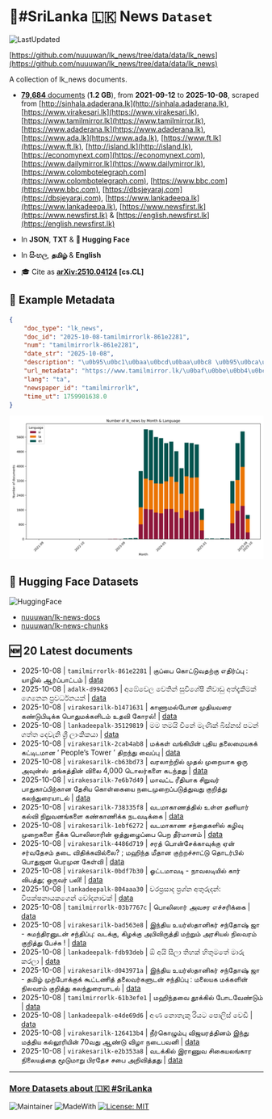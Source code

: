 # 📄#SriLanka 🇱🇰 News `Dataset`

![LastUpdated](https://img.shields.io/badge/last_updated-2025--10--08_11:16:37-green)

[https://github.com/nuuuwan/lk_news/tree/data/data/lk_news](https://github.com/nuuuwan/lk_news/tree/data/data/lk_news)

A collection of lk_news documents.

- [**79,684** documents](https://github.com/nuuuwan/lk_news/tree/data/data/lk_news) (**1.2 GB**), from **2021-09-12** to **2025-10-08**, scraped from [http://sinhala.adaderana.lk](http://sinhala.adaderana.lk), [https://www.virakesari.lk](https://www.virakesari.lk), [https://www.tamilmirror.lk](https://www.tamilmirror.lk), [https://www.adaderana.lk](https://www.adaderana.lk), [https://www.ada.lk](https://www.ada.lk), [https://www.ft.lk](https://www.ft.lk), [http://island.lk](http://island.lk), [https://economynext.com](https://economynext.com), [https://www.dailymirror.lk](https://www.dailymirror.lk), [https://www.colombotelegraph.com](https://www.colombotelegraph.com), [https://www.bbc.com](https://www.bbc.com), [https://dbsjeyaraj.com](https://dbsjeyaraj.com), [https://www.lankadeepa.lk](https://www.lankadeepa.lk), [https://www.newsfirst.lk](https://www.newsfirst.lk) & [https://english.newsfirst.lk](https://english.newsfirst.lk)

- In **JSON**, **TXT** & **🤗 Hugging Face**

- In **සිංහල**, **தமிழ்** & **English**

- 🎓 Cite as **[arXiv:2510.04124](https://arxiv.org/abs/2510.04124) [cs.CL]**

## 📝 Example Metadata

```json
{
    "doc_type": "lk_news",
    "doc_id": "2025-10-08-tamilmirrorlk-861e2281",
    "num": "tamilmirrorlk-861e2281",
    "date_str": "2025-10-08",
    "description": "\u0b95\u0bc1\u0baa\u0bcd\u0baa\u0bc8 \u0b95\u0bca\u0b9f\u0bcd\u0b9f\u0bc1\u0bb5\u0ba4\u0bb1\u0bcd\u0b95\u0bc1 \u0b8e\u0ba4\u0bbf\u0bb0\u0bcd\u0baa\u0bcd\u0baa\u0bc1 : \u0baf\u0bbe\u0bb4\u0bbf\u0bb2\u0bcd \u0b86\u0bb0\u0bcd\u0baa\u0bcd\u0baa\u0bbe\u0b9f\u0bcd\u0b9f\u0bae\u0bcd",
    "url_metadata": "https://www.tamilmirror.lk/\u0baf\u0bbe\u0bb4\u0bcd\u0baa\u0bcd\u0baa\u0bbe\u0ba3\u0bae\u0bcd/\u0b95\u0bc1\u0baa\u0bcd\u0baa\u0bc8-\u0b95\u0bca\u0b9f\u0bcd\u0b9f\u0bc1\u0bb5\u0ba4\u0bb1\u0bcd\u0b95\u0bc1-\u0b8e\u0ba4\u0bbf\u0bb0\u0bcd\u0baa\u0bcd\u0baa\u0bc1-\u0baf\u0bbe\u0bb4\u0bbf\u0bb2\u0bcd-\u0b86\u0bb0\u0bcd\u0baa\u0bcd\u0baa\u0bbe\u0b9f\u0bcd\u0b9f\u0bae\u0bcd/71-365945",
    "lang": "ta",
    "newspaper_id": "tamilmirrorlk",
    "time_ut": 1759901638.0
}
```

![Chart](https://raw.githubusercontent.com/nuuuwan/lk_news/refs/heads/data/data/lk_news/docs_by_month_and_lang.png)

## 🤗 Hugging Face Datasets

![HuggingFace](https://img.shields.io/badge/-HuggingFace-FDEE21?style=for-the-badge&logo=HuggingFace)

- [nuuuwan/lk-news-docs](https://huggingface.co/datasets/nuuuwan/lk-news-docs)
- [nuuuwan/lk-news-chunks](https://huggingface.co/datasets/nuuuwan/lk-news-chunks)

## 🆕 20 Latest documents

- 2025-10-08 | `tamilmirrorlk-861e2281` | குப்பை கொட்டுவதற்கு எதிர்ப்பு : யாழில் ஆர்ப்பாட்டம் | [data](https://github.com/nuuuwan/lk_news/tree/data/data/lk_news/2020s/2025/2025-10-08-tamilmirrorlk-861e2281)
- 2025-10-08 | `adalk-d9942063` | අඹේවෙල වෙතින් සුවිශේෂී නිවාඩු අත්දැකීමක් ගෙනෙන ප්‍රවර්ධනයක් | [data](https://github.com/nuuuwan/lk_news/tree/data/data/lk_news/2020s/2025/2025-10-08-adalk-d9942063)
- 2025-10-08 | `virakesarilk-b1471631` | காணாமல்போன முதியவரை கண்டுபிடிக்க பொதுமக்களிடம் உதவி கோரல்! | [data](https://github.com/nuuuwan/lk_news/tree/data/data/lk_news/2020s/2025/2025-10-08-virakesarilk-b1471631)
- 2025-10-08 | `lankadeepalk-35129819` | මම තමයි චීනේ මැණික් බිස්නස් පටන් ගත්ත   දෙවැනි ශ්‍රී ලාංකිකයා | [data](https://github.com/nuuuwan/lk_news/tree/data/data/lk_news/2020s/2025/2025-10-08-lankadeepalk-35129819)
- 2025-10-08 | `virakesarilk-2cab4ab8` | மக்கள் வங்கியின் புதிய தலைமையகக் கட்டிடமான ‘ People’s Tower ’ திறந்து வைப்பு | [data](https://github.com/nuuuwan/lk_news/tree/data/data/lk_news/2020s/2025/2025-10-08-virakesarilk-2cab4ab8)
- 2025-10-08 | `virakesarilk-cb63bd73` | வரலாற்றில் முதல் முறையாக ஒரு அவுன்ஸ்  தங்கத்தின் விலை 4,000 டொலர்களை கடந்தது | [data](https://github.com/nuuuwan/lk_news/tree/data/data/lk_news/2020s/2025/2025-10-08-virakesarilk-cb63bd73)
- 2025-10-08 | `virakesarilk-7e6b7d49` | மாவட்ட ரீதியாக சிறுவர் பாதுகாப்பிற்கான தேசிய கொள்கையை நடைமுறைப்படுத்துவது குறித்து கலந்துரையாடல் | [data](https://github.com/nuuuwan/lk_news/tree/data/data/lk_news/2020s/2025/2025-10-08-virakesarilk-7e6b7d49)
- 2025-10-08 | `virakesarilk-738335f8` | வடமாகாணத்தில் உள்ள தனியார் கல்வி நிறுவனங்களை கண்காணிக்க நடவடிக்கை | [data](https://github.com/nuuuwan/lk_news/tree/data/data/lk_news/2020s/2025/2025-10-08-virakesarilk-738335f8)
- 2025-10-08 | `virakesarilk-1ebf6272` | வடமாகாண சந்தைகளில் கழிவு முறைகளை நீக்க பொலிஸாரின் ஒத்துழைப்பை பெற தீர்மானம் | [data](https://github.com/nuuuwan/lk_news/tree/data/data/lk_news/2020s/2025/2025-10-08-virakesarilk-1ebf6272)
- 2025-10-08 | `virakesarilk-4486d719` | சரத் பொன்சேக்காவுக்கு ஏன் சர்வதேசம் தடை விதிக்கவில்லை? ; மஹிந்த மீதான குற்றச்சாட்டு தொடர்பில் பொதுஜன பெரமுன கேள்வி | [data](https://github.com/nuuuwan/lk_news/tree/data/data/lk_news/2020s/2025/2025-10-08-virakesarilk-4486d719)
- 2025-10-08 | `virakesarilk-0bdf7b30` | ஓட்டமாவடி - நாவலடியில் கார் விபத்து; ஒருவர் பலி! | [data](https://github.com/nuuuwan/lk_news/tree/data/data/lk_news/2020s/2025/2025-10-08-virakesarilk-0bdf7b30)
- 2025-10-08 | `lankadeepalk-804aaa30` | වරප්‍රසාද ප්‍රශ්න අතුරුදන්: විපක්ෂනායකගෙන් චෝදනාවක් | [data](https://github.com/nuuuwan/lk_news/tree/data/data/lk_news/2020s/2025/2025-10-08-lankadeepalk-804aaa30)
- 2025-10-08 | `tamilmirrorlk-03b7767c` | பொலிஸார் அவசர எச்சரிக்கை | [data](https://github.com/nuuuwan/lk_news/tree/data/data/lk_news/2020s/2025/2025-10-08-tamilmirrorlk-03b7767c)
- 2025-10-08 | `virakesarilk-bad563e8` | இந்திய உயர்ஸ்தானிகர் சந்தோஷ் ஜா - சுமந்திரனுடன் சந்திப்பு: வடக்கு, கிழக்கு அபிவிருத்தி மற்றும் அரசியல் நிலவரம் குறித்து பேச்சு ! | [data](https://github.com/nuuuwan/lk_news/tree/data/data/lk_news/2020s/2025/2025-10-08-virakesarilk-bad563e8)
- 2025-10-08 | `lankadeepalk-fdb93deb` | ඕ අයි සීලා තිහක් හිතුමතේ මාරු කරලා | [data](https://github.com/nuuuwan/lk_news/tree/data/data/lk_news/2020s/2025/2025-10-08-lankadeepalk-fdb93deb)
- 2025-10-08 | `virakesarilk-d043971a` | இந்திய உயர்ஸ்தானிகர் சந்தோஷ் ஜா - தமிழ் முற்போக்குக் கூட்டணித் தலைவர்களுடன் சந்திப்பு : மலையக மக்களின் நிலவரம் குறித்து கலந்துரையாடல் | [data](https://github.com/nuuuwan/lk_news/tree/data/data/lk_news/2020s/2025/2025-10-08-virakesarilk-d043971a)
- 2025-10-08 | `tamilmirrorlk-61b3efe1` | மஹிந்தவை தூக்கில் போடவேண்டும் | [data](https://github.com/nuuuwan/lk_news/tree/data/data/lk_news/2020s/2025/2025-10-08-tamilmirrorlk-61b3efe1)
- 2025-10-08 | `lankadeepalk-e4de69d6` | අණ නොතැකු රියට පොලිස් වෙඩි | [data](https://github.com/nuuuwan/lk_news/tree/data/data/lk_news/2020s/2025/2025-10-08-lankadeepalk-e4de69d6)
- 2025-10-08 | `virakesarilk-126413b4` | நீர்கொழும்பு விஜயரத்தினம் இந்து மத்திய கல்லூரியின் 70வது ஆண்டு விழா நடைபவனி | [data](https://github.com/nuuuwan/lk_news/tree/data/data/lk_news/2020s/2025/2025-10-08-virakesarilk-126413b4)
- 2025-10-08 | `virakesarilk-e2b353a8` | வடக்கில் இராணுவ சிகையலங்கார நிலையத்தை மூடுமாறு பிரதேச சபை அறிவித்தது | [data](https://github.com/nuuuwan/lk_news/tree/data/data/lk_news/2020s/2025/2025-10-08-virakesarilk-e2b353a8)

---

### [More Datasets about 🇱🇰 #SriLanka](https://github.com/nuuuwan/lk_datasets)

![Maintainer](https://img.shields.io/badge/maintainer-nuuuwan-red)
![MadeWith](https://img.shields.io/badge/made_with-python-blue)
[![License: MIT](https://img.shields.io/badge/License-MIT-yellow.svg)](https://opensource.org/licenses/MIT)
